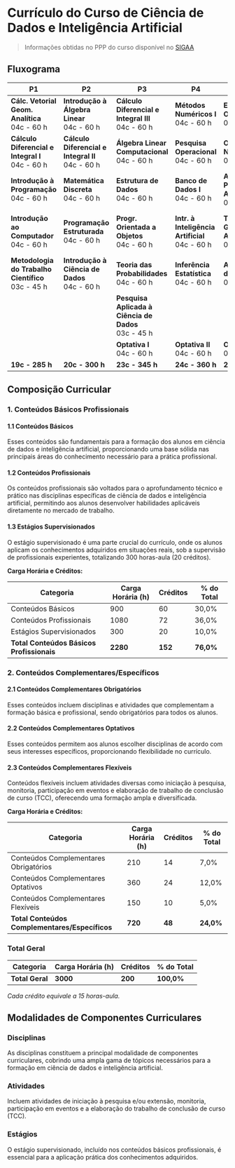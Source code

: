 # Currículo do Curso de Ciência de Dados e Inteligência Artificial

> Informações obtidas no PPP do curso disponível no [SIGAA](https://sigaa.ufpb.br/sigaa/public/curso/ppp.jsf?lc=pt_BR&id=14289031)

## Fluxograma

| P1                                                | P2                                               | P3                                                  | P4                                             | P5                                             | P6                                                            | P7                                             | P8                                     |
| ------------------------------------------------- | ------------------------------------------------ | --------------------------------------------------- | ---------------------------------------------- | ---------------------------------------------- | ------------------------------------------------------------- | ---------------------------------------------- | -------------------------------------- |
| **Cálc. Vetorial Geom. Analítica**<br/>04c - 60 h     | **Introdução à Álgebra Linear**<br/>04c - 60 h       | **Cálculo Diferencial e Integral III**<br/>04c - 60 h   | **Métodos Numéricos I**<br/>04c - 60 h             | **Equações Dif. Ordinárias**<br/>04c - 60 h        | **Métodos Matemáticos I**<br/>04c - 60 h                          | **Empreendedorismo**<br/>04c - 60 h                | **TCC**<br/>04c - 60 h                     |
| **Cálculo Diferencial e Integral I**<br/>04c - 60 h   | **Cálculo Diferencial e Integral II**<br/>04c - 60 h | **Álgebra Linear Computacional**<br/>04c - 60 h         | **Pesquisa Operacional**<br/>04c - 60 h            | **Otimização Não-Linear**<br/>04c - 60 h           | **Engenharia de Software**<br/>04c - 60 h                         | **Visualização de Dados**<br/>04c - 60 h           | **Big Data**<br/>04c - 60 h                |
| **Introdução à Programação**<br/>04c - 60 h           | **Matemática Discreta**<br/>04c - 60 h               | **Estrutura de Dados**<br/>04c - 60 h                   | **Banco de Dados I**<br/>04c - 60 h                | **Análise e Projeto de Algoritmos**<br/>04c - 60 h | **Aprendizado Profundo**<br/>04c - 60 h                           | **Inteligência Computacional**<br/>04c - 60 h      | **Estágio Supervisionado**<br/>20c - 300 h |
| **Introdução ao Computador**<br/>04c - 60 h           | **Programação Estruturada**<br/>04c - 60 h           | **Progr. Orientada a Objetos**<br/>04c - 60 h           | **Intr. à Inteligência Artificial**<br/>04c - 60 h | **Teoria dos Grafos Aplicada**<br/>04c - 60 h      | **Análise Mult. e Aprendizado Não Supervisionado**<br/>04c - 60 h | **Mineração Estatísticas de Dados**<br/>04c - 60 h | **Optativa VI**<br/>04c - 60 h             |
| **Metodologia do Trabalho Científico**<br/>03c - 45 h | **Introdução à Ciência de Dados**<br/>04c - 60 h     | **Teoria das Probabilidades**<br/>04c - 60 h            | **Inferência Estatística**<br/>04c - 60 h          | **Aprendizagem de Máquina**<br/>04c - 60 h         | **Computadores e Sociedade**<br/>04c - 60 h                       | **Optativa IV**<br/>04c - 60 h                     |                                        |
|                                                   |                                                  | **Pesquisa Aplicada à Ciência de Dados**<br/>03c - 45 h |                                                |                                                |                                                               |                                                |                                        |
|                                                   |                                                  | **Optativa I**<br/>04c - 60 h                           | **Optativa II**<br/>04c - 60 h                     | **Optativa III**<br/>04c - 60 h                    | **Optativa V**<br/>04c - 60 h                                     |                                                |                                        |
| **19c - 285 h**                                   | **20c - 300 h**                                  | **23c - 345 h**                                     | **24c - 360 h**                                | **28c - 420 h**                                | **24c - 360 h**                                               | **32c - 480 h**                                |                                        |


## Composição Curricular

### 1. Conteúdos Básicos Profissionais

#### 1.1 Conteúdos Básicos

Esses conteúdos são fundamentais para a formação dos alunos em ciência de dados e inteligência artificial, proporcionando uma base sólida nas principais áreas do conhecimento necessário para a prática profissional.

#### 1.2 Conteúdos Profissionais

Os conteúdos profissionais são voltados para o aprofundamento técnico e prático nas disciplinas específicas de ciência de dados e inteligência artificial, permitindo aos alunos desenvolver habilidades aplicáveis diretamente no mercado de trabalho.

#### 1.3 Estágios Supervisionados

O estágio supervisionado é uma parte crucial do currículo, onde os alunos aplicam os conhecimentos adquiridos em situações reais, sob a supervisão de profissionais experientes, totalizando 300 horas-aula (20 créditos).

**Carga Horária e Créditos:**

| Categoria                                 | Carga Horária (h) | Créditos | % do Total |
| ----------------------------------------- | ----------------- | -------- | ---------- |
| Conteúdos Básicos                         | 900               | 60       | 30,0%      |
| Conteúdos Profissionais                   | 1080              | 72       | 36,0%      |
| Estágios Supervisionados                  | 300               | 20       | 10,0%      |
| **Total Conteúdos Básicos Profissionais** | **2280**          | **152**  | **76,0%**  |

### 2. Conteúdos Complementares/Específicos

#### 2.1 Conteúdos Complementares Obrigatórios

Esses conteúdos incluem disciplinas e atividades que complementam a formação básica e profissional, sendo obrigatórios para todos os alunos.

#### 2.2 Conteúdos Complementares Optativos

Esses conteúdos permitem aos alunos escolher disciplinas de acordo com seus interesses específicos, proporcionando flexibilidade no currículo.

#### 2.3 Conteúdos Complementares Flexíveis

Conteúdos flexíveis incluem atividades diversas como iniciação à pesquisa, monitoria, participação em eventos e elaboração de trabalho de conclusão de curso (TCC), oferecendo uma formação ampla e diversificada.

**Carga Horária e Créditos:**

| Categoria                                      | Carga Horária (h) | Créditos | % do Total |
| ---------------------------------------------- | ----------------- | -------- | ---------- |
| Conteúdos Complementares Obrigatórios          | 210               | 14       | 7,0%       |
| Conteúdos Complementares Optativos             | 360               | 24       | 12,0%      |
| Conteúdos Complementares Flexíveis             | 150               | 10       | 5,0%       |
| **Total Conteúdos Complementares/Específicos** | **720**           | **48**   | **24,0%**  |

### Total Geral

| Categoria       | Carga Horária (h) | Créditos | % do Total |
| --------------- | ----------------- | -------- | ---------- |
| **Total Geral** | **3000**          | **200**  | **100,0%** |

_Cada crédito equivale a 15 horas-aula._

## Modalidades de Componentes Curriculares

### Disciplinas

As disciplinas constituem a principal modalidade de componentes curriculares, cobrindo uma ampla gama de tópicos necessários para a formação em ciência de dados e inteligência artificial.

### Atividades

Incluem atividades de iniciação à pesquisa e/ou extensão, monitoria, participação em eventos e a elaboração do trabalho de conclusão de curso (TCC).

### Estágios

O estágio supervisionado, incluído nos conteúdos básicos profissionais, é essencial para a aplicação prática dos conhecimentos adquiridos.

